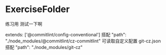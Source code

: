 # ExerciseFolder

练习用
测试一下啊

extends: ['@commitlint/config-conventional'] 搭配 "path": "./node_modules/@commitlint/cz-commitlint" 可读取自定义配置
git-cz.json 搭配 "path": "./node_modules/git-cz"
